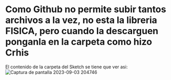 # Como Github no permite subir tantos archivos a la vez, no esta la libreria FISICA, pero cuando la descarguen ponganla en la carpeta como hizo Crhis

El contenido de la carpeta del Sketch se tiene que ver asi:
![Captura de pantalla 2023-09-03 204746](https://github.com/LucasBS5/tecno2_tp2/assets/103087553/fffc76f9-b4c8-4c2e-97b6-ae8b74c9efa7)
